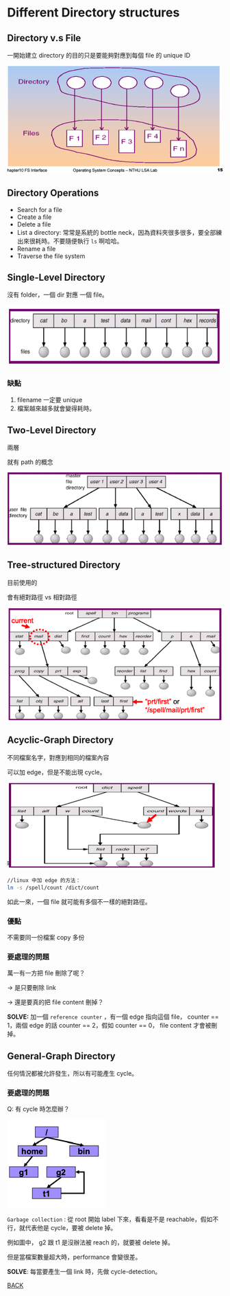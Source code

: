 # Different Directory structures

## Directory v.s File

一開始建立 directory 的目的只是要能夠對應到每個 file 的 unique ID

![Different%20Directory%20structures%20a43da00910dd41f4b8f268b3332f294d/_2020-06-05_10.15.32.png](Different%20Directory%20structures%20a43da00910dd41f4b8f268b3332f294d/_2020-06-05_10.15.32.png)

## Directory Operations

- Search for a file
- Create a file
- Delete a file
- List a directory: 常常是系統的 bottle neck，因為資料夾很多很多，要全部練出來很耗時。不要隨便執行 `ls` 啊哈哈。
- Rename a file
- Traverse the file system

## Single-Level Directory

沒有 folder，一個 dir 對應 一個 file。

![Different%20Directory%20structures%20a43da00910dd41f4b8f268b3332f294d/_2020-06-05_10.17.09.png](Different%20Directory%20structures%20a43da00910dd41f4b8f268b3332f294d/_2020-06-05_10.17.09.png)

### 缺點

1. filename 一定要 unique
2. 檔案越來越多就會變得耗時。

## Two-Level Directory

兩層

就有 path 的概念 

![Different%20Directory%20structures%20a43da00910dd41f4b8f268b3332f294d/_2020-06-05_10.17.14.png](Different%20Directory%20structures%20a43da00910dd41f4b8f268b3332f294d/_2020-06-05_10.17.14.png)

## Tree-structured Directory

目前使用的

會有絕對路徑 vs 相對路徑

![Different%20Directory%20structures%20a43da00910dd41f4b8f268b3332f294d/_2020-06-05_10.17.21.png](Different%20Directory%20structures%20a43da00910dd41f4b8f268b3332f294d/_2020-06-05_10.17.21.png)

## Acyclic-Graph Directory

不同檔案名字，對應到相同的檔案內容

可以加 edge，但是不能出現 cycle。

![Different%20Directory%20structures%20a43da00910dd41f4b8f268b3332f294d/_2020-06-05_10.17.27.png](Different%20Directory%20structures%20a43da00910dd41f4b8f268b3332f294d/_2020-06-05_10.17.27.png)

```bash
//linux 中加 edge 的方法：
ln -s /spell/count /dict/count
```

如此一來，一個 file 就可能有多個不一樣的絕對路徑。

### 優點

不需要同一份檔案 copy 多份

### 要處理的問題

萬一有一方把 file 刪除了呢？

→ 是只要刪除 link

→ 還是要真的把 file content 刪掉？

**SOLVE:** 加一個 `reference counter` ，有一個 edge 指向這個 file， counter == 1，兩個 edge 的話 counter == 2，假如 counter == 0， file content 才會被刪掉。

## General-Graph Directory

任何情況都被允許發生，所以有可能產生 cycle。

### 要處理的問題

Q: 有 cycle 時怎麼辦？

![Different%20Directory%20structures%20a43da00910dd41f4b8f268b3332f294d/_2020-06-05_11.23.28.png](Different%20Directory%20structures%20a43da00910dd41f4b8f268b3332f294d/_2020-06-05_11.23.28.png)

`Garbage collection` : 從 root 開始 label 下來，看看是不是 reachable，假如不行，就代表他是 cycle，要被 delete 掉。

例如圖中， g2 跟 t1 是沒辦法被 reach 的，就要被 delete 掉。

但是當檔案數量超大時，performance 會變很差。

**SOLVE**: 每當要產生一個 link 時，先做 cycle-detection。

[BACK](https://www.notion.so/File-System-Interface-ebda5196a44a46fe95f8c54ab7db9255)